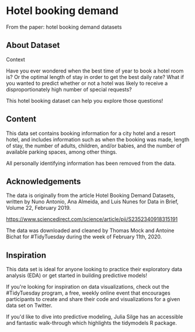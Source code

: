 # Hotel booking demand
From the paper: hotel booking demand datasets

## About Dataset

Context

Have you ever wondered when the best time of year to book a hotel room is? Or the optimal length of stay in order to get the best daily rate? What if you wanted to predict whether or not a hotel was likely to receive a disproportionately high number of special requests?

This hotel booking dataset can help you explore those questions!

## Content

This data set contains booking information for a city hotel and a resort hotel, and includes information such as when the booking was made, length of stay, the number of adults, children, and/or babies, and the number of available parking spaces, among other things.

All personally identifying information has been removed from the data.

## Acknowledgements
The data is originally from the article Hotel Booking Demand Datasets, written by Nuno Antonio, Ana Almeida, and Luis Nunes for Data in Brief, Volume 22, February 2019.

https://www.sciencedirect.com/science/article/pii/S2352340918315191

The data was downloaded and cleaned by Thomas Mock and Antoine Bichat for #TidyTuesday during the week of February 11th, 2020.

## Inspiration
This data set is ideal for anyone looking to practice their exploratory data analysis (EDA) or get started in building predictive models!

If you're looking for inspiration on data visualizations, check out the #TidyTuesday program, a free, weekly online event that encourages participants to create and share their code and visualizations for a given data set on Twitter.

If you'd like to dive into predictive modeling, Julia Silge has an accessible and fantastic walk-through which highlights the tidymodels R package.
